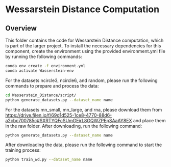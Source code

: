 # Wessarstein Distance Computation

## Overview
This folder contains the code for Wessarstein Distance computation, which is part of the larger project. To install the necessary dependencies for this component, create the environment using the provided environment.yml file by running the following commands:

```bash
conda env create -f environment.yml
conda activate Wasserstein-env
```
For the datasets ncircle3, ncircle6, and random, please run the following commands to prepare and process the data:
```bash
cd Wasserstein_Distance/script/
python generate_datasets.py --dataset_name name
```

For the datasets mn_small, mn_large, and rna, please download them from https://drive.filen.io/f/69d1d525-1ce8-4770-88d6-a2cbc700785c#SXRTYQFcSUmGEirL8GQWZPEpSAaAY8EX and place them in the raw folder. 
After downloading, run the following command:
```bash
python generate_datasets.py --dataset_name name
```
After downloading the data, please run the following command to start the training process:
```bash
python train_wd.py --dataset_name name
```


